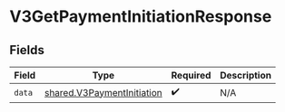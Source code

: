 # V3GetPaymentInitiationResponse


## Fields

| Field                                                                    | Type                                                                     | Required                                                                 | Description                                                              |
| ------------------------------------------------------------------------ | ------------------------------------------------------------------------ | ------------------------------------------------------------------------ | ------------------------------------------------------------------------ |
| `data`                                                                   | [shared.V3PaymentInitiation](../../models/shared/v3paymentinitiation.md) | :heavy_check_mark:                                                       | N/A                                                                      |